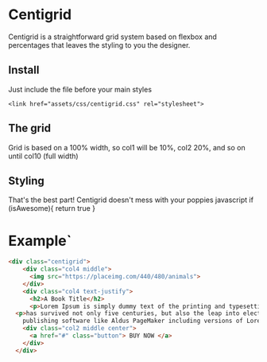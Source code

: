 # Centigrid
Centigrid is a straightforward  grid system based on flexbox and percentages that leaves the styling to you the designer.

## Install
Just include the file before your main styles

    <link href="assets/css/centigrid.css" rel="stylesheet">
    
## The grid
Grid is based on a 100% width, so col1 will be 10%, col2 20%, and so on until col10 (full width)

## Styling 
That's the best part! Centigrid doesn't mess with your poppies 
    javascript
    if (isAwesome){
     return true
    }

# Example`

```html
<div class="centigrid">
    <div class="col4 middle">
      <img src="https://placeimg.com/440/480/animals">
    </div>
    <div class="col4 text-justify">
      <h2>A Book Title</h2>
      <p>Lorem Ipsum is simply dummy text of the printing and typesetting industry. Lorem Ipsum has been the industry's standard dummy text ever since the 1500s, when an unknown printer took a galley of type and scrambled it to make a type specimen book. It</p>
  <p>has survived not only five centuries, but also the leap into electronic typesetting, remaining essentially unchanged. It was popularised in the 1960s with the release of Letraset sheets containing Lorem Ipsum passages, and more recently with desktop
    publishing software like Aldus PageMaker including versions of Lorem Ipsum.</p> </div>
    <div class="col2 middle center">
      <a href="#" class="button"> BUY NOW </a>
    </div>
  </div>
```
